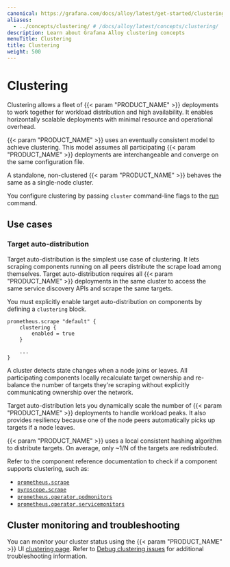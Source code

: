 ```yaml
---
canonical: https://grafana.com/docs/alloy/latest/get-started/clustering/
aliases:
  - ../concepts/clustering/ # /docs/alloy/latest/concepts/clustering/
description: Learn about Grafana Alloy clustering concepts
menuTitle: Clustering
title: Clustering
weight: 500
---
```


# Clustering

Clustering allows a fleet of {{< param "PRODUCT_NAME" >}} deployments to work together for workload distribution and high availability.
It enables horizontally scalable deployments with minimal resource and operational overhead.

{{< param "PRODUCT_NAME" >}} uses an eventually consistent model to achieve clustering.
This model assumes all participating {{< param "PRODUCT_NAME" >}} deployments are interchangeable and converge on the same configuration file.

A standalone, non-clustered {{< param "PRODUCT_NAME" >}} behaves the same as a single-node cluster.

You configure clustering by passing `cluster` command-line flags to the [run][] command.

## Use cases

### Target auto-distribution

Target auto-distribution is the simplest use case of clustering.
It lets scraping components running on all peers distribute the scrape load among themselves.
Target auto-distribution requires all {{< param "PRODUCT_NAME" >}} deployments in the same cluster to access the same service discovery APIs and scrape the same targets.

You must explicitly enable target auto-distribution on components by defining a `clustering` block.

```alloy
prometheus.scrape "default" {
    clustering {
        enabled = true
    }

    ...
}
```

A cluster detects state changes when a node joins or leaves.
All participating components locally recalculate target ownership and re-balance the number of targets they're scraping without explicitly communicating ownership over the network.

Target auto-distribution lets you dynamically scale the number of {{< param "PRODUCT_NAME" >}} deployments to handle workload peaks.
It also provides resiliency because one of the node peers automatically picks up targets if a node leaves.

{{< param "PRODUCT_NAME" >}} uses a local consistent hashing algorithm to distribute targets.
On average, only ~1/N of the targets are redistributed.

Refer to the component reference documentation to check if a component supports clustering, such as:

- [`prometheus.scrape`][prometheus.scrape]
- [`pyroscope.scrape`][pyroscope.scrape]
- [`prometheus.operator.podmonitors`][prometheus.operator.podmonitors]
- [`prometheus.operator.servicemonitors`][prometheus.operator.servicemonitors]

## Cluster monitoring and troubleshooting

You can monitor your cluster status using the {{< param "PRODUCT_NAME" >}} UI [clustering page][].
Refer to [Debug clustering issues][debugging] for additional troubleshooting information.

[run]: ../../reference/cli/run/#clustering
[prometheus.scrape]: ../../reference/components/prometheus/prometheus.scrape/#clustering
[pyroscope.scrape]: ../../reference/components/pyroscope/pyroscope.scrape/#clustering
[prometheus.operator.podmonitors]: ../../reference/components/prometheus/prometheus.operator.podmonitors/#clustering
[prometheus.operator.servicemonitors]: ../../reference/components/prometheus/prometheus.operator.servicemonitors/#clustering
[clustering page]: ../../troubleshoot/debug/#clustering-page
[debugging]: ../../troubleshoot/debug/#debug-clustering-issues
